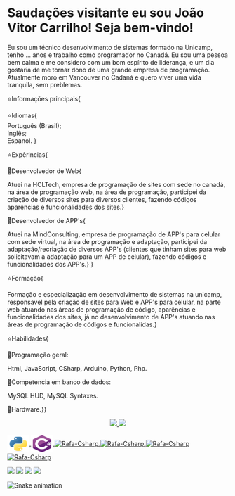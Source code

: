 # Saudações visitante eu sou João Vitor Carrilho! Seja bem-vindo!
Eu sou um técnico desenvolvimento de sistemas formado na Unicamp, tenho ... anos e trabalho como programador no Canadá.
Eu sou uma pessoa bem calma e me considero com um bom espírito de liderança, e um dia gostaria de me tornar dono de uma grande empresa de programação. Atualmente moro em Vancouver no Cadaná e quero viver uma vida tranquila, sem preblemas.

⭐Informações principais{
  
⭐Idiomas{                                                                                                                                                               
  Português (Brasil);                                                                                                                                                   
  Inglês;                                                                                                                                                               
  Espanol.
       } 
          
⭐Expêrincias{
     
  🔸Desenvolvedor de Web{

  Atuei na HCLTech, empresa de programação de sites com sede no canadá,
  na área de programação web, na área de programação, participei da 
  criação de diversos sites para diversos clientes, fazendo códigos 
  aparências e funcionalidades dos sites.}

  🔸Desenvolvedor de APP's{
  
  Atuei na MindConsulting, empresa de programação de APP's para 
  celular com sede virtual, na área de programação e adaptação, 
  participei da adaptação/recriação de diversos APP's (clientes
  que tinham sites para web solicitavam a adaptação para um APP
  de celular), fazendo códigos e funcionalidades dos APP's.}
           } 

⭐Formação{

  Formação e especialização em desenvolvimento de sistemas
  na unicamp, responsavel pela criação de sites para Web e 
  APP's para celular, na parte web atuando nas áreas de 
  programação de código, aparências e funcionalidades dos 
  sites, já no desenvolvimento de APP's atuando nas áreas 
  de programação de códigos e funcionalidas.}
  
⭐Habilidades{

  🔸Programação geral:
  
  Html,
  JavaScript,
  CSharp,
  Arduino,
  Python,
  Php.
  
  🔸Competencia em banco de dados:
  
  MySQL HUD,
  MySQL Syntaxes.
  
  🔸Hardware.}}
           

  
<div align="center">
  <a href="https://github.com/B1nair3">
  <img height="180em" src="https://github-readme-stats.vercel.app/api?username=B1nair3&show_icons=true&theme=dark&include_all_commits=true&count_private=true"/>
  <img height="180em" src="https://github-readme-stats.vercel.app/api/top-langs/?username=B1nair3&layout=compact&langs_count=7&theme=dark"/>
</div>
<div style="display: inline_block"><br>
  <img align="center" alt="Rafa-Python" height="40" width="50" src="https://raw.githubusercontent.com/devicons/devicon/master/icons/python/python-original.svg">
  <img align="center" alt="Rafa-Csharp" height="40" width="50" src="https://raw.githubusercontent.com/devicons/devicon/master/icons/csharp/csharp-original.svg">
  <img align="center" alt="Rafa-Csharp" height="40" width="50" src="https://cdn.jsdelivr.net/gh/devicons/devicon/icons/arduino/arduino-original-wordmark.svg" />
  <img align="center" alt="Rafa-Csharp" height="40" width="50" <img src="https://cdn.jsdelivr.net/gh/devicons/devicon/icons/javascript/javascript-original.svg" />
  <img align="center" alt="Rafa-Csharp" height="40" width="50" <img src="https://cdn.jsdelivr.net/gh/devicons/devicon/icons/mysql/mysql-plain-wordmark.svg" />
  <img align="center" alt="Rafa-Csharp" height="40" width="50" <img src="https://cdn.jsdelivr.net/gh/devicons/devicon/icons/php/php-plain.svg" />
  

  
  
  <a href="https://instagram.com/B1nair3" target="_blank"><img src="https://img.shields.io/badge/-Instagram-%23E4405F?style=for-the-badge&logo=instagram&logoColor=white" target="_blank"></a>
  <a href="https://twitter.com/jvcb1nair3" target="_blank"><img src="https://img.shields.io/badge/Twitter-1DA1F2?style=for-the-badge&logo=twitter&logoColor=white" target="_blank"></a>
<a href = "mailto:jvcb1nair3@gmail.com"><img src="https://img.shields.io/badge/-Gmail-%23333?style=for-the-badge&logo=gmail&logoColor=white" target="_blank"></a>
 <a href="https://discord.gg/behx2WUJ" target="_blank"><img src="https://img.shields.io/badge/Discord-7289DA?style=for-the-badge&logo=discord&logoColor=white" target="_blank"></a> 
  
  
  
   ![Snake animation](https://github.com/adesugbaa/adesugbaa/blob/output/github-contribution-grid-snake.svg)
 
